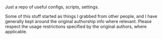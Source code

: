 Just a repo of useful configs, scripts, settings.

Some of this stuff started as things I grabbed from other people, and I have generally kept around the original authorship info where relevant. Please respect the usage restrictions specified by the original authors, where applicable.
